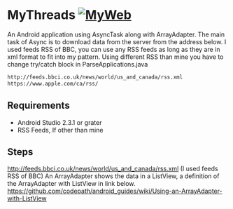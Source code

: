 # MyThreads [![MyWeb](http://marcelharvan.com/images/glyphicons-341-globe.png)](http://marcelharvan.com)
An Android application using AsyncTask along with ArrayAdapter.
The main task of Async is to download data from the server from the address below.
I used feeds RSS of BBC, you can use any RSS feeds as long as they are in xml format to fit into my pattern.
Using different RSS than mine you have to change try/catch block in ParseApplications.java

```html
http://feeds.bbci.co.uk/news/world/us_and_canada/rss.xml
https://www.apple.com/ca/rss/
```




## Requirements
- Android Studio 2.3.1 or grater
- RSS Feeds, If other than mine

## Steps 




http://feeds.bbci.co.uk/news/world/us_and_canada/rss.xml
(I used feeds RSS of BBC)
An ArrayAdapter shows the data in a ListView,
a definition of the ArrayAdapter with ListView in link below.
https://github.com/codepath/android_guides/wiki/Using-an-ArrayAdapter-with-ListView
